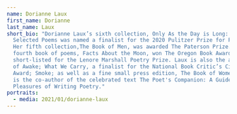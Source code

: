 ```yaml
---
name: Dorianne Laux
first_name: Dorianne
last_name: Laux
short_bio: "Dorianne Laux’s sixth collection, Only As the Day is Long: New and
  Selected Poems was named a finalist for the 2020 Pulitzer Prize for Poetry.
  Her fifth collection,The Book of Men, was awarded The Paterson Prize. Her
  fourth book of poems, Facts About the Moon, won The Oregon Book Award and was
  short-listed for the Lenore Marshall Poetry Prize. Laux is also the author
  of Awake; What We Carry, a finalist for the National Book Critic’s Circle
  Award; Smoke; as well as a fine small press edition, The Book of Women. She
  is the co-author of the celebrated text The Poet's Companion: A Guide to the
  Pleasures of Writing Poetry."
portraits:
  - media: 2021/01/dorianne-laux
---
```

